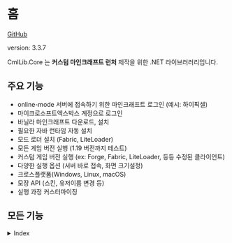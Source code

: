 # 홈

[GitHub](https://github.com/CmlLib/CmlLib.Core)

version: 3.3.7

CmlLib.Core 는 **커스텀 마인크래프트 런처** 제작을 위한 .NET 라이브러러리입니다.

## 주요 기능

* online-mode 서버에 접속하기 위한 마인크래프트 로그인 (예시: 하이픽셀)
* 마이크로소프트엑스박스 계정으로 로그인
* 바닐라 마인크래프트 다운로드, 설치
* 필요한 자바 런타임 자동 설치
* 모드 로더 설치 (Fabric, LiteLoader)
* 모든 게임 버전 실행 (1.19 버전까지  테스트)
* 커스텀 게임 버전 실행 (ex: Forge, Fabric, LiteLoader, 등등 수정된 클라이언트)
* 다양한 실행 옵션 (서버 바로 접속, 화면 크기설정)
* 크로스플랫폼(Windows, Linux, macOS)
* 모장 API (스킨, 유저이름 변경 등)
* 실행 과정 커스터마이징

## 모든 기능

<details>

<summary>Index</summary>

#### [CMLauncher.md](getting-started/CMLauncher.md "mention")

* 기본적인 사용방법
* **이 문서를 먼저 읽어 보세요!**

#### [Sample-Code.md](resources/Sample-Code.md "mention")

* CmlLibCoreSample: 간단한 콘솔 프로그램
* CmlLibWinFormSample: 모든 기능

#### [Common-Errors.md](resources/Common-Errors.md "mention")

* Java runtime errors
* macOS / Linux errors

#### [MinecraftPath.md](getting-started/MinecraftPath.md "mention")

* 기본 경로 가져오기
* 새로운 마인크래프트 디렉터리 만들기
* 마인크래프트 디렉터리 구조 바꾸기

#### [Login-and-Sessions.md](login-and-sessions/README.md "mention")

* Get game session from mojang auth server
* Create offline game session

#### [Microsoft-Xbox-Live-Login.md](login-and-sessions/Microsoft-Xbox-Live-Login.md "mention")

* 마이크로소프트 엑스박스 계정으로 마인크래프트 로그인

#### [Handling-Events.md](getting-started/Handling-Events.md "mention")

* 런처의 진행 상황 표시 (percentage, file count)
* 진행률 표시

#### [MLaunchOption.md](getting-started/MLaunchOption.md "mention")

* 최대 메모리 크기 (-Xmx), 최소 메모리 크기 (-Xms)&#x20;
* 서버 바로 접속&#x20;
* 창 해상도, 전체화면&#x20;
* 자바 설정

#### [Mojang APIs](https://github.com/CmlLib/MojangAPI)

* 모든 Mojang API 구현
* 플레이어 프로필 가져오기, 스킨 바꾸기, 게임 소유 확인, 닉네임 바꾸기, UUID 확인 등등
* Mojang authentication
* Microsoft Xbox authentication
* Security question-answer flow

#### [Downloader.md](more-apis/Downloader.md "mention")

* AsyncParallelDownloader (default)
* SequenceDownloader

#### [FileChecker.md](more-apis/FileChecker.md "mention")

* AssetChecker, ClientChecker, LibraryChecker
* Skip file hash checking
* Skip specific game file checking
* Use file mirror server (like BMCLAPI mirror service)
* Make custom file checker

#### [VersionLoader.md](more-apis/VersionLoader.md "mention")

* Get version metadata list from local directory
* Get version metadata list from mojang server
* Get version metadata list from FabricMC server
* Get version metadata information (version name, type, release date, etc)
* Make custom version loader

#### [Version.md](more-apis/Version.md "mention")

* Get version information (version name, type, arguments, library list, asset id, etc)

#### [Installer](Installer/ "mention")

* Forge 설치
* LiteLoader 설치
* FabricMC 설치

#### [FAQ.md](resources/FAQ.md "mention")

* 커스텀 클라이언트 실행
* 게임 출력 확인 (logs)
* log4j2

[Get-Minecraft-Changelogs.md](utilites/Get-Minecraft-Changelogs.md "mention")

[Licenses-and-Dependencies.md](resources/Licenses-and-Dependencies.md "mention")

</details>
